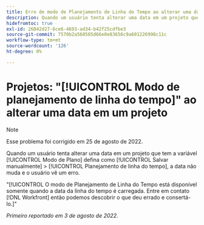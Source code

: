 ```yaml
---
title: Erro de modo de Planejamento de Linha do Tempo ao alterar uma data em um projeto
description: Quando um usuário tenta alterar uma data em um projeto que tenha o Modo de Plano definido como Salvar Manual &gt; Planejamento de linha do tempo, a data não muda e o usuário vê um erro.
hidefromtoc: true
exl-id: 26042d27-6ce6-4693-ad34-b42f25cdfbe3
source-git-commit: 7570b2a560505d66e0e83656c9a601226998c11c
workflow-type: tm+mt
source-wordcount: '126'
ht-degree: 0%

---
```


# Projetos: &quot;[!UICONTROL Modo de planejamento de linha do tempo]&quot; ao alterar uma data em um projeto

>[!NOTE]
>
>Esse problema foi corrigido em 25 de agosto de 2022.

Quando um usuário tenta alterar uma data em um projeto que tem a variável [!UICONTROL Modo de Plano] defina como [!UICONTROL Salvar manualmente] > [!UICONTROL Planejamento de linha do tempo], a data não muda e o usuário vê um erro.

&quot;[!UICONTROL O modo de Planejamento de Linha do Tempo está disponível somente quando a data da linha do tempo é carregada. Entre em contato [!DNL Workfront] então podemos descobrir o que deu errado e consertá-lo.]&quot;

_Primeiro reportado em 3 de agosto de 2022._
